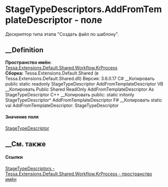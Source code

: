 # StageTypeDescriptors.AddFromTemplateDescriptor - поле
Дескриптор типа этапа "Создать файл по шаблону".
## __Definition
 **Пространство имён:**
[Tessa.Extensions.Default.Shared.Workflow.KrProcess](N_Tessa_Extensions_Default_Shared_Workflow_KrProcess.htm)  
 **Сборка:** Tessa.Extensions.Default.Shared (в
Tessa.Extensions.Default.Shared.dll) Версия: 3.6.0.17
C# __Копировать
     public static readonly StageTypeDescriptor AddFromTemplateDescriptor
VB __Копировать
     Public Shared ReadOnly AddFromTemplateDescriptor As StageTypeDescriptor
C++ __Копировать
     public:
    static initonly StageTypeDescriptor^ AddFromTemplateDescriptor
F# __Копировать
     static val AddFromTemplateDescriptor: StageTypeDescriptor
#### Значение поля
[StageTypeDescriptor](T_Tessa_Extensions_Default_Shared_Workflow_KrProcess_StageTypeDescriptor.htm)
##  __См. также
#### Ссылки
[StageTypeDescriptors -
](T_Tessa_Extensions_Default_Shared_Workflow_KrProcess_StageTypeDescriptors.htm)
[Tessa.Extensions.Default.Shared.Workflow.KrProcess - пространство
имён](N_Tessa_Extensions_Default_Shared_Workflow_KrProcess.htm)
